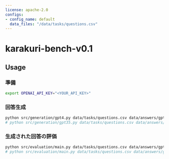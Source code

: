 ```yaml
---
license: apache-2.0
configs:
- config_name: default
  data_files: "/data/tasks/questions.csv"
---
```


# karakuri-bench-v0.1

## Usage

### 準備

```sh
export OPENAI_API_KEY="<YOUR_API_KEY>"
```

### 回答生成

```sh
python src/generation/gpt4.py data/tasks/questions.csv data/answers/gpt4.csv
# python src/generation/gpt35.py data/tasks/questions.csv data/answers/gpt35.csv
```

### 生成された回答の評価

```sh
python src/evaluation/main.py data/tasks/questions.csv data/answers/gpt4.csv data/evaluation/gpt4.csv
# python src/evaluation/main.py data/tasks/questions.csv data/answers/gpt35.csv data/evaluation/gpt35.csv
```

